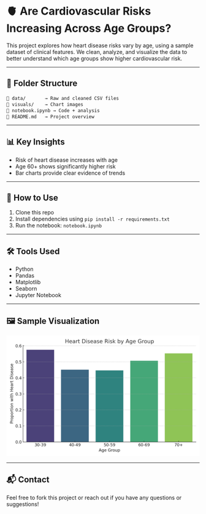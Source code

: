 
# 🫀 Are Cardiovascular Risks Increasing Across Age Groups?

This project explores how heart disease risks vary by age, using a sample dataset of clinical features. We clean, analyze, and visualize the data to better understand which age groups show higher cardiovascular risk.

---

## 📂 Folder Structure

```
📁 data/       → Raw and cleaned CSV files  
📁 visuals/    → Chart images  
📄 notebook.ipynb → Code + analysis  
📄 README.md   → Project overview  
```

---

## 📊 Key Insights

- Risk of heart disease increases with age
- Age 60+ shows significantly higher risk
- Bar charts provide clear evidence of trends

---

## 🧪 How to Use

1. Clone this repo  
2. Install dependencies using `pip install -r requirements.txt`  
3. Run the notebook: `notebook.ipynb`

---

## 🛠 Tools Used

- Python
- Pandas
- Matplotlib
- Seaborn
- Jupyter Notebook

---

## 🖼 Sample Visualization

![Risk by Age Group](visuals/risk_by_age.png)

---

## 📬 Contact

Feel free to fork this project or reach out if you have any questions or suggestions!
